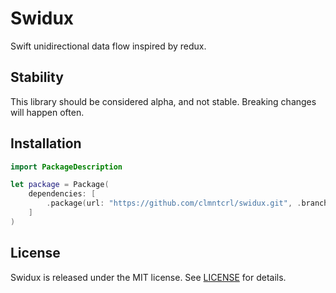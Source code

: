 # Swidux

Swift unidirectional data flow inspired by redux.

## Stability

This library should be considered alpha, and not stable. Breaking changes will happen often.


## Installation

```swift
import PackageDescription

let package = Package(
    dependencies: [
        .package(url: "https://github.com/clmntcrl/swidux.git", .branch("master")),
    ]
)
```

## License

Swidux is released under the MIT license. See [LICENSE](LICENSE) for details.
